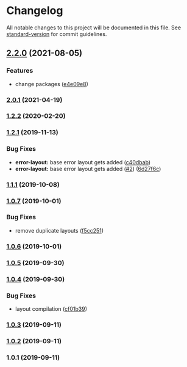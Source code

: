 # Changelog

All notable changes to this project will be documented in this file. See [standard-version](https://github.com/conventional-changelog/standard-version) for commit guidelines.

## [2.2.0](https://github.com/russmediadigital/nuxt-theme-builder/compare/v2.0.1...v2.2.0) (2021-08-05)


### Features

* change packages ([e4e09e8](https://github.com/russmediadigital/nuxt-theme-builder/commit/e4e09e82e31ac92eefb00ece96f8b2e4e549e6bb))

### [2.0.1](https://github.com/russmediadigital/nuxt-theme-builder/compare/v1.2.2...v2.0.1) (2021-04-19)

### [1.2.2](https://github.com/russmediadigital/nuxt-theme-builder/compare/v1.2.1...v1.2.2) (2020-02-20)

### [1.2.1](https://github.com/russmediadigital/nuxt-theme-builder/compare/v1.1.1...v1.2.1) (2019-11-13)


### Bug Fixes

* **error-layout:** base error layout gets added ([c40dbab](https://github.com/russmediadigital/nuxt-theme-builder/commit/c40dbab))
* **error-layout:** base error layout gets added ([#2](https://github.com/russmediadigital/nuxt-theme-builder/issues/2)) ([6d27f6c](https://github.com/russmediadigital/nuxt-theme-builder/commit/6d27f6c))

### [1.1.1](https://github.com/russmediadigital/nuxt-theme-builder/compare/v1.0.7...v1.1.1) (2019-10-08)

### [1.0.7](https://github.com/russmediadigital/nuxt-theme-builder/compare/v1.0.6...v1.0.7) (2019-10-01)


### Bug Fixes

* remove duplicate layouts ([f5cc251](https://github.com/russmediadigital/nuxt-theme-builder/commit/f5cc251))

### [1.0.6](https://github.com/russmediadigital/nuxt-theme-builder/compare/v1.0.5...v1.0.6) (2019-10-01)

### [1.0.5](https://github.com/russmediadigital/nuxt-theme-builder/compare/v1.0.4...v1.0.5) (2019-09-30)

### [1.0.4](https://github.com/russmediadigital/nuxt-theme-builder/compare/v1.0.3...v1.0.4) (2019-09-30)


### Bug Fixes

* layout compilation ([cf01b39](https://github.com/russmediadigital/nuxt-theme-builder/commit/cf01b39))

### [1.0.3](https://github.com/russmediadigital/nuxt-theme-builder/compare/v1.0.2...v1.0.3) (2019-09-11)

### [1.0.2](https://github.com/russmediadigital/nuxt-theme-builder/compare/v1.0.1...v1.0.2) (2019-09-11)

### 1.0.1 (2019-09-11)
